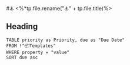 #⚓ 
<%*tp.file.rename("⚓" + tp.file.title)%>
## Heading
```dataview
TABLE priority as Priority, due as "Due Date"
FROM !"📦Templates"
WHERE property = "value"
SORT due asc
```